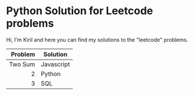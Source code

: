 # Python Solution for Leetcode problems



Hi, I'm Kiril and here you can find my solutions to the "leetcode" problems.

| Problem | Solution |
|-----:|-----------|
|    Two Sum| Javascript|
|     2| Python    |
|     3| SQL       |
